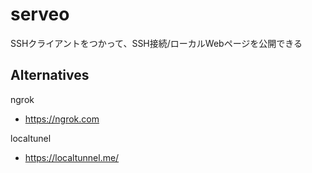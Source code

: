 # serveo

SSHクライアントをつかって、SSH接続/ローカルWebページを公開できる

## Alternatives

ngrok

- <https://ngrok.com>

localtunel

- <https://localtunnel.me/>
